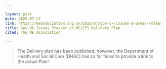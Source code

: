 ```yaml
---

layout: post
date: 2025-07-27
link: https://meassociation.org.uk/2025/07/gov-uk-issues-a-press-release-that-the-delivery-plan-on-me-cfs-has-been-published/
title: Gov.UK Issues Presser on ME/CFS Delivery Plan
cited: The ME Association

---
```


> The Delivery plan has been published, however, the Department of Health and Social Care (DHSC) has so far failed to provide a link to the actual Plan!
